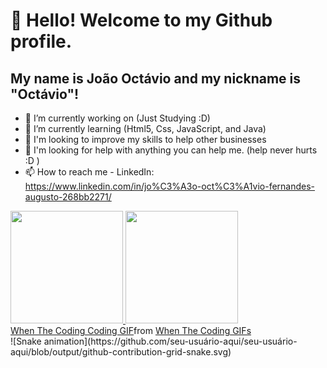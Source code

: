 # 👋 Hello! Welcome to my Github profile.
## My name is João Octávio and my nickname is "Octávio"!

- 🔭 I’m currently working on (Just Studying :D)
- 🌱 I’m currently learning (Html5, Css, JavaScript, and Java)
- 👯 I'm looking to improve my skills to help other businesses
- 🤔 I'm looking for help with anything you can help me. (help never hurts :D )
- 📫 How to reach me - LinkedIn: https://www.linkedin.com/in/jo%C3%A3o-oct%C3%A1vio-fernandes-augusto-268bb2271/

<div>
<a href="https://github.com/seu-usuário-aqui">
<img loading="lazy" height="180em" src="https://github-readme-stats.vercel.app/api/top-langs/?username=octferndev&layout=compact&langs_count=7&theme=dracula"/>
<img loading="lazy" height="180em" src="https://github-readme-stats.vercel.app/api?username=octferndev&show_icons=true&theme=dracula&include_all_commits=true&count_private=true"/>
</div>
<div class="tenor-gif-embed" data-postid="21749595" data-share-method="host" data-aspect-ratio="1.06667" data-width="100%"><a href="https://tenor.com/view/when-the-coding-when-the-coding-when-the-coding-is-when-the-meme-gif-21749595">When The Coding Coding GIF</a>from <a href="https://tenor.com/search/when+the+coding-gifs">When The Coding GIFs</a></div> <script type="text/javascript" async src="https://tenor.com/embed.js"></script>
![Snake animation](https://github.com/seu-usuário-aqui/seu-usuário-aqui/blob/output/github-contribution-grid-snake.svg)
